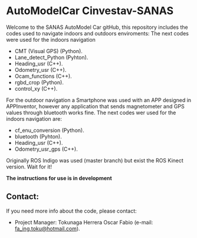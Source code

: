 # AutoModelCar Cinvestav-SANAS
Welcome to the SANAS AutoModel Car gitHub, this repository includes the codes used to navigate indoors and outdoors enviroments:
The next codes were used for the indoors navigation

- CMT (Visual GPS)   (Python).
- Lane_detect_Python (Pyhton).
- Heading_usr        (C++).
- Odometry_usr       (C++).
- Ocam_functions     (C++).
- rgbd_crop          (Python).
- control_xy         (C++).

For the outdoor navigation a Smartphone was used with an APP designed in APPInventor, however any application that sends magnetometer and GPS values through bluetooth works fine.
The next codes wer used for the indoors navigation are:

- cf_enu_conversion   (Python).
- bluetooth (Pyhton).
- Heading_usr        (C++).
- Odometry_usr_gps       (C++).


Originally ROS Indigo was used (master branch) but exist the ROS Kinect version. Wait for it!

**The instructions for use is in development**

## Contact:
If you need more info about the code, please contact:

* Project Manager: 
Tokunaga Herrera Oscar Fabio  (e-mail: fa_ing.toku@hotmail.com).
